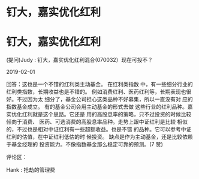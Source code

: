 # 钉大，嘉实优化红利

# 钉大，嘉实优化红利

(提问)Judy : 钉大，嘉实优化红利混合(070032）现在可投不？

2019-02-01

回答：这也是一个不错的红利类主动基金。 在红利类指数 中，有一些细分行业的红利类指数，长期收益也是不错的。 例如消费红利、医药红利等，长期表现也很好。不过因为太 细分了，基金公司担心这类品种不好募集，所以一直没有对 应的指数基金成立。 有的基金公司会用主动基金的形式去做 这些行业的红利品种。嘉实优化红利就是这个思路。它还是 用的高股息率的策略，只不过投资的时候比较倾向于消费、 医药、可选消费的高股息率品种。走势上跟中证红利是比较 相似的，不过也是相对中证红利有一些超额收益。也是不错 的品种。它可以参考中证红利的估值，在中证红利低估的时 候投资。 缺点是作为主动基金，还是比较依赖于基金经理的 投资能力。不像指数基金那么稳定可靠的预测。(7 赞)

评论区：

Hank : 抢劫的管理费